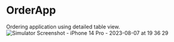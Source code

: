 # OrderApp
Ordering application using detailed table view.
![Simulator Screenshot - iPhone 14 Pro - 2023-08-07 at 19 36 29](https://github.com/mbaransen/OrderApp/assets/94108242/3eb4ac10-25c3-4dfa-867a-004d615c5770)
